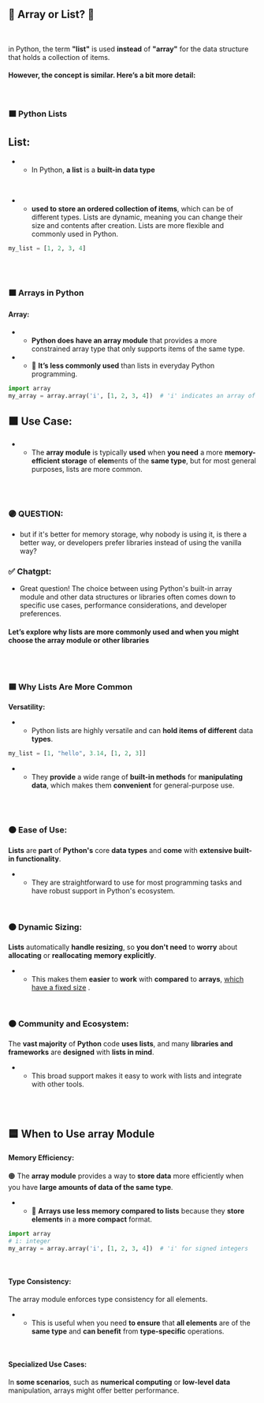 ## 🧶 Array or List? 🤔

<br>

in Python, the term **"list"** is used **instead** of **"array"** for the data structure that holds a collection of items.

####  However, the concept is similar. Here’s a bit more detail:

<br>

### 🟧 Python Lists

##  List:

- - In Python, **a list** is a **built-in data type**

<br>

- - **used to store an ordered collection of items**, which can be of different types. Lists are dynamic, meaning you can change their size and contents after creation. Lists are more flexible and commonly used in Python.

```python
my_list = [1, 2, 3, 4]
```

<br>
<br>

### 🟧 Arrays in Python

#### Array:

 - - **Python does have an array module** that provides a more constrained array type that only supports items of the same type.


  - - 🔴 **It’s less commonly used** than lists in everyday Python programming.

```python
import array
my_array = array.array('i', [1, 2, 3, 4])  # 'i' indicates an array of integers

  ```

  ## 🟧 Use Case:

  - - The **array module** is typically **used** when **you need** a more **memory-efficient storage** of **elem**ents of the **same type**, but for most general purposes, lists are more common.

  <br>
  <br>

  ### 🟣 QUESTION:

  - but if it's better for memory storage, why nobody is using it, is there a better way, or developers prefer libraries instead of using the vanilla way?

  ### ✅ Chatgpt:

  - Great question! The choice between using Python's built-in array module and other data structures or libraries often comes down to specific use cases, performance considerations, and developer preferences.

  #### Let’s explore why lists are more commonly used and when you might choose the array module or other libraries


<br>
<br>

### 🟦 Why Lists Are More Common

**Versatility:**

- - Python lists are highly versatile and can **hold items of different** data **types**.

```python
my_list = [1, "hello", 3.14, [1, 2, 3]]

```

- - They **provide** a wide range of **built-in methods** for **manipulating data**, which makes them **convenient** for general-purpose use.

<br>
<br>

### 🟠 Ease of Use:

**Lists** are **part** of **Python's** core **data types** and **come** with **extensive built-in functionality**.

- - They are straightforward to use for most programming tasks and have robust support in Python's ecosystem.

<br>

### 🟠 Dynamic Sizing:

**Lists** automatically **handle resizing**, so **you don't need** to **worry** about **allocating** or **reallocating** **memory explicitly**.

- -  This makes them **easier** to **work** with **compared** to **arrays**, <u>which have a fixed size</u> .

<br>

### 🟠 Community and Ecosystem:

The **vast majority** of **Python** code **uses lists**, and many **libraries and frameworks** are **designed** with **lists in mind**.

- -  This broad support makes it easy to work with lists and integrate with other tools.


<br>
<br>

## 🟦 When to Use array Module

#### Memory Efficiency:

🟠 The **array module** provides a way to **store data** more efficiently when you have **large amounts of data of the same type**.

- - 🔴 **Arrays use less memory compared to lists** because they **store elements** in a **more compact** format.

```python
import array
# i: integer
my_array = array.array('i', [1, 2, 3, 4])  # 'i' for signed integers

```

<br>

####  Type Consistency:

The array module enforces type consistency for all elements.

- - This is useful when you need **to ensure** that **all elements** are of the **same type** and **can benefit** from **type-specific** operations.

<br>

#### Specialized Use Cases:

In **some scenarios**, such as **numerical computing** or **low-level data** manipulation, arrays might offer better performance.
